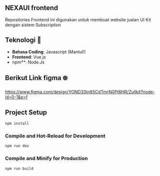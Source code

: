 ## NEXAUI frontend

Repositories Frontend ini digunakan untuk membuat website jualan UI Kit dengan sistem Subscription

## Teknologi  🚀

- **Bahasa Coding**: Javascript (Mantul!)
- **Frontend**: Vue.js
- npm**: Node.Js

## Berikut Link figma  ❄️
https://www.figma.com/design/YOND33tn85CdTmrN0Pt6HR/Zullkit?node-id=0-1&p=f
  

## Project Setup

```sh
npm install
```

### Compile and Hot-Reload for Development

```sh
npm run dev
```

### Compile and Minify for Production

```sh
npm run build
```
